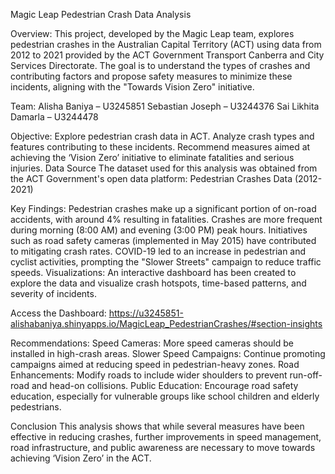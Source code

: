 Magic Leap Pedestrian Crash Data Analysis

Overview: 
This project, developed by the Magic Leap team, explores pedestrian crashes in the Australian Capital Territory (ACT) using data from 2012 to 2021 provided by the ACT Government Transport Canberra and City Services Directorate. The goal is to understand the types of crashes and contributing factors and propose safety measures to minimize these incidents, aligning with the "Towards Vision Zero" initiative.

Team:
Alisha Baniya – U3245851
Sebastian Joseph – U3244376
Sai Likhita Damarla – U3244478

Objective:
Explore pedestrian crash data in ACT.
Analyze crash types and features contributing to these incidents.
Recommend measures aimed at achieving the ‘Vision Zero’ initiative to eliminate fatalities and serious injuries.
Data Source
The dataset used for this analysis was obtained from the ACT Government's open data platform:
Pedestrian Crashes Data (2012-2021)

Key Findings:
Pedestrian crashes make up a significant portion of on-road accidents, with around 4% resulting in fatalities.
Crashes are more frequent during morning (8:00 AM) and evening (3:00 PM) peak hours.
Initiatives such as road safety cameras (implemented in May 2015) have contributed to mitigating crash rates.
COVID-19 led to an increase in pedestrian and cyclist activities, prompting the "Slower Streets" campaign to reduce traffic speeds.
Visualizations:
An interactive dashboard has been created to explore the data and visualize crash hotspots, time-based patterns, and severity of incidents.

Access the Dashboard:
https://u3245851-alishabaniya.shinyapps.io/MagicLeap_PedestrianCrashes/#section-insights

Recommendations:
Speed Cameras: More speed cameras should be installed in high-crash areas.
Slower Speed Campaigns: Continue promoting campaigns aimed at reducing speed in pedestrian-heavy zones.
Road Enhancements: Modify roads to include wider shoulders to prevent run-off-road and head-on collisions.
Public Education: Encourage road safety education, especially for vulnerable groups like school children and elderly pedestrians.

Conclusion
This analysis shows that while several measures have been effective in reducing crashes, further improvements in speed management, road infrastructure, and public awareness are necessary to move towards achieving ‘Vision Zero’ in the ACT.
